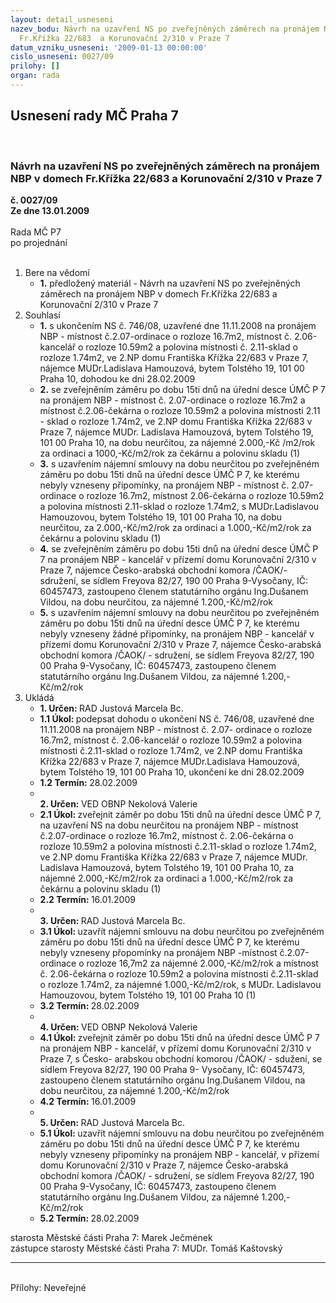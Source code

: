 ```yaml
---
layout: detail_usneseni
nazev_bodu: Návrh na uzavření NS po zveřejněných záměrech na pronájem NBP v domech
  Fr.Křížka 22/683  a Korunovační 2/310 v Praze 7
datum_vzniku_usneseni: '2009-01-13 00:00:00'
cislo_usneseni: 0027/09
prilohy: []
organ: rada
---
```

<div id="ucUsn_pList" class="usn">
	<span><h2>Usnesení rady MČ Praha 7 </h2>
<br></span><div class="standBody">
<span><h3>Návrh na uzavření NS po zveřejněných záměrech na pronájem NBP v domech Fr.Křížka 22/683  a Korunovační 2/310 v Praze 7</h3></span><div class="center">
		<strong>č. 0027/09</strong><br>
	</div>
<div class="center">
		<strong>Ze dne 13.01.2009</strong><br><br>
	</div>Rada MČ P7<br> po projednání<br><br><ol>
<li>Bere na vědomí<ul><li>
<strong>1.</strong> předložený materiál - Návrh na uzavření NS po zveřejněných záměrech na pronájem NBP v domech Fr.Křížka 22/683  a Korunovační 2/310 v Praze 7</li></ul>
</li>
<li>Souhlasí<ul>
<li>
<strong>1.</strong> s ukončením NS č. 746/08, uzavřené dne 11.11.2008 na pronájem NBP - místnost č.2.07-ordinace o rozloze 16.7m2, místnost č. 2.06-kancelář o rozloze 10.59m2 a polovina místnosti č. 2.11-sklad o rozloze 1.74m2, ve 2.NP domu Františka Křížka 22/683 v Praze 7, nájemce MUDr.Ladislava Hamouzová, bytem Tolstého 19, 101 00 Praha 10, dohodou ke dni 28.02.2009</li>
<li>
<strong>2.</strong> se zveřejněním záměru po dobu 15ti dnů na úřední desce ÚMČ P 7 na pronájem NBP - místnost č. 2.07-ordinace o rozloze 16.7m2 a místnost č.2.06-čekárna o rozloze 10.59m2 a polovina místnosti 2.11 - sklad o rozloze 1.74m2, ve 2.NP domu Františka Křížka 22/683 v Praze 7, nájemce MUDr. Ladislava Hamouzová, bytem Tolstého 19, 101 00 Praha 10, na dobu neurčitou, za nájemné 2.000,-Kč /m2/rok za ordinaci a 1000,-Kč/m2/rok za čekárnu a polovinu skladu (1)</li>
<li>
<strong>3.</strong> s uzavřením nájemní smlouvy na dobu neurčitou po zveřejněném záměru po dobu 15ti dnů na úřední desce ÚMČ P 7, ke kterému nebyly vzneseny připomínky, na pronájem NBP - místnost č. 2.07-ordinace o rozloze 16.7m2, místnost 2.06-čekárna o rozloze 10.59m2 a polovina místnosti 2.11-sklad o rozloze 1.74m2, s MUDr.Ladislavou Hamouzovou, bytem  Tolstého 19, 101 00 Praha 10, na dobu neurčitou, za 2.000,-Kč/m2/rok za ordinaci a 1.000,-Kč/m2/rok za čekárnu a polovinu skladu  (1)</li>
<li>
<strong>4.</strong> se zveřejněním záměru po dobu 15ti dnů na úřední desce ÚMČ P 7 na pronájem NBP - kancelář  v přízemí domu Korunovační 2/310 v Praze 7, nájemce Česko-arabská obchodní komora /ČAOK/- sdružení, se sídlem Freyova 82/27, 190 00 Praha 9-Vysočany, IČ: 60457473, zastoupeno členem statutárního orgánu Ing.Dušanem Vildou, na dobu neurčitou, za nájemné 1.200,-Kč/m2/rok </li>
<li>
<strong>5.</strong> s uzavřením nájemní smlouvy na dobu neurčitou po zveřejněném záměru po dobu 15ti dnů na úřední desce ÚMČ P 7, ke kterému nebyly vzneseny žádné připomínky, na pronájem NBP - kancelář v přízemí domu Korunovační 2/310 v Praze 7, nájemce Česko-arabská obchodní komora /ČAOK/ - sdružení, se  sídlem Freyova 82/27, 190 00 Praha 9-Vysočany, IČ: 60457473, zastoupeno  členem statutárního orgánu Ing.Dušanem Vildou,  za nájemné 1.200,-Kč/m2/rok</li>
</ul>
</li>
<li>Ukládá<ul>
<li>
<strong>1. Určen: </strong>RAD Justová Marcela Bc.</li>
<li>
<strong>1.1 Úkol: </strong>podepsat dohodu o ukončení NS č. 746/08, uzavřené dne 11.11.2008 na pronájem NBP - místnost č. 2.07- ordinace  o rozloze 16.7m2, místnost č. 2.06-kancelář o rozloze 10.59m2 a polovina místnosti č.2.11-sklad o rozloze 1.74m2, ve 2.NP domu Františka Křížka  22/683 v Praze 7, nájemce MUDr.Ladislava Hamouzová, bytem Tolstého 19, 101 00 Praha 10, ukončení ke dni 28.02.2009</li>
<li>
<strong>1.2 Termín: </strong>28.02.2009</li>
<li>
<strong><br>2. Určen: </strong>VED OBNP Nekolová Valerie</li>
<li>
<strong>2.1 Úkol: </strong>zveřejnit záměr po dobu 15ti dnů na úřední desce ÚMČ P 7, na uzavření NS na dobu neurčitou na pronájem NBP - místnost č.2.07-ordinace o rozloze 16.7m2, místnost č. 2.06-čekárna o rozloze 10.59m2 a polovina místnosti č.2.11-sklad o rozloze 1.74m2, ve 2.NP domu Františka Křížka 22/683 v Praze 7, nájemce MUDr. Ladislava Hamouzová, bytem Tolstého 19, 101 00 Praha 10, za nájemné 2.000,-Kč/m2/rok za ordinaci a 1.000,-Kč/m2/rok za čekárnu a polovinu skladu (1)</li>
<li>
<strong>2.2 Termín: </strong>16.01.2009</li>
<li>
<strong><br>3. Určen: </strong>RAD Justová Marcela Bc.</li>
<li>
<strong>3.1 Úkol: </strong>uzavřít nájemní smlouvu na dobu neurčitou po zveřejněném záměru po dobu 15ti dnů na úřední desce ÚMČ P 7, ke kterému nebyly vzneseny přopomínky na pronájem NBP -místnost č.2.07-ordinace o rozloze 16,7m2 za nájemné 2.000,-Kč/m2/rok a místnost č. 2.06-čekárna o rozloze 10.59m2 a polovina místnosti č.2.11-sklad o rozloze 1.74m2, za nájemné 1.000,-Kč/m2/rok, s MUDr. Ladislavou Hamouzovou, bytem Tolstého 19, 101 00 Praha 10 (1)</li>
<li>
<strong>3.2 Termín: </strong>28.02.2009</li>
<li>
<strong><br>4. Určen: </strong>VED OBNP Nekolová Valerie</li>
<li>
<strong>4.1 Úkol: </strong>zveřejnit záměr po dobu 15ti dnů na úřední desce ÚMČ P 7 na pronájem NBP - kancelář, v přízemí domu Korunovační 2/310 v Praze 7, s Česko- arabskou obchodní komorou /ČAOK/ - sdužení, se sídlem Freyova 82/27, 190 00 Praha 9- Vysočany, IČ: 60457473, zastoupeno členem statutárního orgánu Ing.Dušanem Vildou, na dobu neurčitou, za nájemné 1.200,-Kč/m2/rok</li>
<li>
<strong>4.2 Termín: </strong>16.01.2009</li>
<li>
<strong><br>5. Určen: </strong>RAD Justová Marcela Bc.</li>
<li>
<strong>5.1 Úkol: </strong>uzavřít nájemní smlouvu na dobu neurčitou po zveřejněném záměru po dobu 15ti dnů na úřední desce ÚMČ P 7, ke kterému nebyly vzneseny připomínky na pronájem NBP - kancelář, v přízemí domu Korunovační 2/310 v Praze 7, nájemce  Česko-arabská obchodní komora /ČAOK/ - sdružení, se sídlem Freyova 82/27, 190 00 Praha 9-Vysočany, IČ: 60457473, zastoupeno členem statutárního orgánu Ing.Dušanem Vildou, za nájemné 1.200,-Kč/m2/rok</li>
<li>
<strong>5.2 Termín: </strong>28.02.2009</li>
</ul>
</li>
</ol>starosta Městské části Praha 7: Marek Ječmének<br>zástupce starosty Městské části Praha 7: MUDr. Tomáš Kaštovský <hr>
<br>Přílohy: Neveřejné</div>
</div>